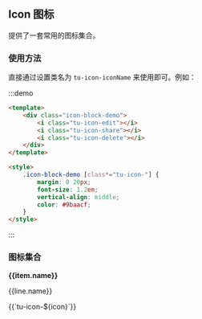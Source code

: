 ## Icon 图标

提供了一套常用的图标集合。

### 使用方法

直接通过设置类名为 `tu-icon-iconName` 来使用即可。例如：

:::demo

```html
<template>
	<div class="icon-block-demo">
		<i class="tu-icon-edit"></i>
		<i class="tu-icon-share"></i>
		<i class="tu-icon-delete"></i>
	</div>
</template>

<style>
	.icon-block-demo [class*="tu-icon-"] {
		margin: 0 20px;
		font-size: 1.2em;
		vertical-align: middle;
		color: #9baacf;
	}
</style>
```

:::

### 图标集合

<div class="icon-block">
    <div v-for="item in $icon" :key="item.name">
     <p style="font-weight: bold;">{{item.name}}</p>
        <div class="icon-block-item" v-for="line in item.children">
            <p>{{line.name}}</p>
            <div class="icon-list">
                <div class="icon-item" v-for="icon in line.icons">
                    <i :class="`tu-icon-${icon}`"></i>
                    <span class="icon-item-name">{{`tu-icon-${icon}`}}</span>
                </div>
            </div>
        </div>
    </div>
</div>
